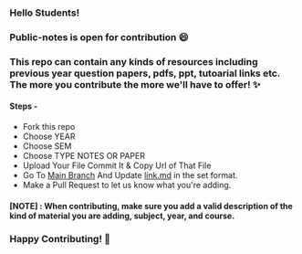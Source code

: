 ### Hello Students! 
### Public-notes is open for contribution 😄

### This repo can contain any kinds of resources including previous year question papers, pdfs, ppt, tutoarial links etc. The more you contribute the more we'll have to offer! ✨

#### Steps -
- Fork this repo
- Choose YEAR 
- Choose SEM
- Choose TYPE NOTES OR PAPER
- Upload Your File Commit It & Copy Url of That File
- Go To [Main Branch](https://github.com/NovGet/notes/) And Update  [link.md](https://github.com/NovGet/notes/blob/main/links.md) in the set format.
- Make a Pull Request to let us know what you're adding.

#### [NOTE] : When contributing, make sure you add a valid description of the kind of material you are adding, subject, year, and course.


### Happy Contributing! 🥳
  
